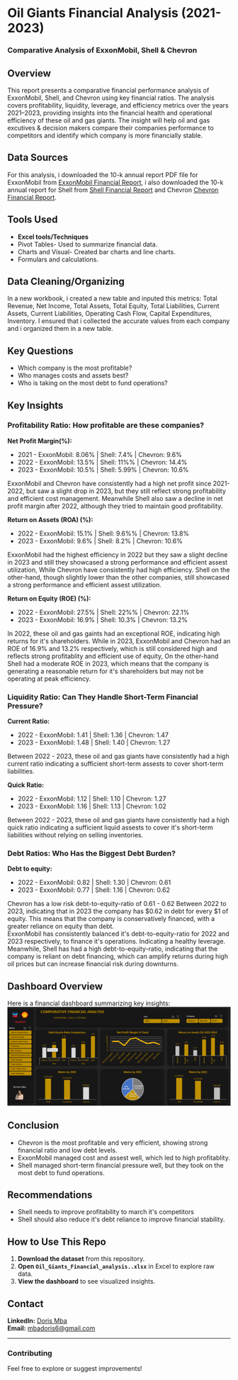# Oil Giants Financial Analysis (2021-2023)
### Comparative Analysis of ExxonMobil, Shell & Chevron

## Overview
This report presents a comparative financial performance analysis of ExxonMobil, Shell, and Chevron using key financial ratios. The analysis covers profitability, liquidity, leverage, and efficiency metrics over the years 2021–2023, providing insights into the financial health and operational efficiency of these oil and gas giants.
The insight will help oil and gas excutives & decision makers compare their companies performance to competitors and identify which company is more financially stable.


## Data Sources
For this analysis, i downloaded the 10-k annual report PDF file for ExxonMobil from [ExxonMobil Financial Report](https://www.sec.gov/), i also downloaded the 10-k annual report for Shell from [Shell Financial Report](https://www.shell.com/) and Chevron [Chevron Financial Report](https://www.chevron.com/). 

## Tools Used
- **Excel tools/Techniques**
- Pivot Tables- Used to summarize financial data.
- Charts and Visual- Created bar charts and line charts.
- Formulars and calculations.

## Data Cleaning/Organizing
In a new workbook, i created a new table and inputed this metrics: Total Revenue, Net Income, Total Assets, Total Equity, Total Liabilities, Current Assets, 
Current Liabilities, Operating Cash Flow, Capital Expenditures, Inventory.
I ensured that i collected the accurate values from each company and i organized them in a new table.

## Key Questions
- Which company is the most profitable?
- Who manages costs and assets best?
- Who is taking on the most debt to fund operations?
  
## Key Insights
 ### Profitability Ratio: How profitable are these companies?
 **Net Profit Margin(%):**
  - 2021 - ExxonMobil: 8.06% | Shell: 7.4% | Chevron: 9.6%
  - 2022 - ExxonMobil: 13.5% | Shell: 11%% | Chevron: 14.4%
  - 2023 - ExxonMobil: 10.5% | Shell: 5.99% | Chevron: 10.6% 
   
ExxonMobil and Chevron have consistently had a high net profit since 2021-2022, but saw a slight drop in 2023, but they still reflect strong profitability and efficient cost management.
Meanwhile Shell also saw a decline in net profit margin after 2022, although they tried to maintain good profitability.

 **Return on Assets (ROA) (%):**
  - 2022 - ExxonMobil: 15.1% | Shell: 9.6%% | Chevron: 13.8%
  - 2023 - ExxonMobil: 9.6% | Shell: 8.2% | Chevron: 10.6% 
    
ExxonMobil had the highest efficiency in 2022 but they saw a slight decline in 2023 and still they showcased a strong performance and efficient assest utilization, While Chevron have consistently had high efficiency. Shell on the other-hand, though slightly lower than the other companies, still showcased a strong performance and efficient assest utilization. 

**Return on Equity (ROE) (%):**
  - 2022 - ExxonMobil: 27.5% | Shell: 22%% | Chevron: 22.1%
  - 2023 - ExxonMobil: 16.9% | Shell: 10.3% | Chevron: 13.2% 
   
In 2022, these oil and gas gaints had an exceptional ROE, indicating high returns for it's shareholders. While in 2023, ExxonMobil and Chevron had an ROE of 16.9% and 13.2% respectively, which is still considered high and reflects strong profitablity and efficient use of equity, On the other-hand Shell had a moderate ROE in 2023, which means that the company is generating a reasonable return for it's shareholders but may not be operating at peak efficiency.      

### Liquidity Ratio: Can They Handle Short-Term Financial Pressure?
**Current Ratio:**
  - 2022 - ExxonMobil: 1.41 | Shell: 1.36 | Chevron: 1.47
  - 2023 - ExxonMobil: 1.48 | Shell: 1.40 | Chevron: 1.27 
   
Between 2022 - 2023, these oil and gas giants have consistently had a high current ratio indicating a sufficient short-term assests to cover short-term liabilities.

**Quick Ratio:**
  - 2022 - ExxonMobil: 1.12 | Shell: 1.10 | Chevron: 1.27
  - 2023 - ExxonMobil: 1.16 | Shell: 1.13 | Chevron: 1.02 
   
Between 2022 - 2023, these oil and gas giants have consistently had a high quick ratio indicating a sufficient liquid assests to cover it's short-term liabilities without relying on selling inventories.

### Debt Ratios: Who Has the Biggest Debt Burden?
**Debt to equity:**
  - 2022 - ExxonMobil: 0.82 | Shell: 1.30 | Chevron: 0.61
  - 2023 - ExxonMobil: 0.77 | Shell: 1.16 | Chevron: 0.62
   
Chevron has a low risk debt-to-equity-ratio of 0.61 - 0.62 
Between 2022 to 2023, indicating that in 2023 the company has $0.62 in debt for every $1 of equity. This means that the company is conservatively financed, with a greater reliance on equity than debt. \
ExxonMobil has consistently balanced it's debt-to-equity-ratio for 2022 and 2023 respectively, to finance it's operations. Indicating a healthy leverage.
Meanwhile, Shell has had a high debt-to-equity-ratio, indicating that the company is reliant on debt financing, which can amplify returns during high oil prices but can increase financial risk during downturns.

## Dashboard Overview
Here is a financial dashboard summarizing key insights:
![Dashboard Screenshot](https://github.com/dorischioma/oil-giants-financial-analysis/raw/main/dashboard.png/)

## Conclusion
- Chevron is the most profitable and very efficient, showing strong financial ratio and low debt levels.
- ExxonMobil managed cost and assest well, which led to high profitablity. 
- Shell managed short-term financial pressure well, but they took on the most debt to fund operations.

## Recommendations
- Shell needs to improve profitability to march it's competitors 
- Shell should also reduce it's debt reliance to improve financial stability.

## How to Use This Repo  
1. **Download the dataset** from this repository.  
2. **Open `Oil_Giants_Financial_analysis..xlsx`** in Excel to explore raw data.  
3. **View the dashboard** to see visualized insights.  

## Contact  
 **LinkedIn:** [Doris Mba](https://www.linkedin.com/in/dorismba/)  
 **Email:** mbadoris6@gmail.com  

---

### **Contributing**
Feel free to explore or suggest improvements!  
